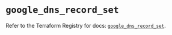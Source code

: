 # `google_dns_record_set`

Refer to the Terraform Registry for docs: [`google_dns_record_set`](https://registry.terraform.io/providers/hashicorp/google/6.48.0/docs/resources/dns_record_set).
